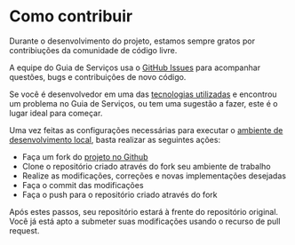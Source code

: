 # Como contribuir

Durante o desenvolvimento do projeto, estamos sempre gratos por contribiuções da comunidade de código livre.

A equipe do Guia de Serviços usa o [GitHub Issues][GHISSUES] para acompanhar questões, bugs e contribuições de novo código.

Se você é desenvolvedor em uma das [tecnologias utilizadas](../desenvolvimento/tecnologias-utilizadas.md) e encontrou um problema no Guia de Serviços, ou tem uma sugestão a fazer, este é o lugar ideal para começar.

Uma vez feitas as configurações necessárias para executar o [ambiente de desenvolvimento local](../desenvolvimento/deploy-local.md), basta realizar as seguintes ações:

- Faça um fork do [projeto no Github](http://github.com/servicosgovbr/guia-de-servicos)
- Clone o repositório criado através do fork seu ambiente de trabalho
- Realize as modificações, correções e novas implementações desejadas
- Faça o commit das modificações
- Faça o push para o repositório criado através do fork

Após estes passos, seu repositório estará à frente do repositório original. Você já está apto a submeter suas modificações usando o recurso de pull request.

[GHISSUES]:https://github.com/servicosgovbr/guia-de-servicos/issues

